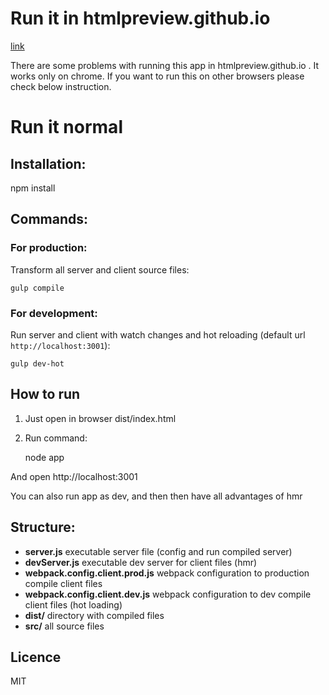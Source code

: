 # Run it in htmlpreview.github.io

[link](http://htmlpreview.github.io/?https://github.com/uhlryk/egnyte-test/blob/master/dist/index.html)
    
There are some problems with running this app in htmlpreview.github.io . It works only on chrome.
If you want to run this on other browsers please check below instruction.
    
# Run it normal

## Installation:

  npm install
  
## Commands:

### For production:

Transform all server and client source files:

    gulp compile
   
### For development:
  
Run server and client with watch changes and hot reloading (default url `http://localhost:3001`):

    gulp dev-hot
        
## How to run

 1. Just open in browser dist/index.html
 
 2. Run command:
 
    node app
    
And open http://localhost:3001
   
You can also run app as dev, and then then have all advantages of hmr 
        
## Structure:

 * **server.js**           executable server file (config and run compiled server)
 * **devServer.js**        executable dev server for client files (hmr)
 * **webpack.config.client.prod.js** webpack configuration to production compile client files
 * **webpack.config.client.dev.js** webpack configuration to dev compile client files (hot loading)
 * **dist/**                directory with compiled files
 * **src/**                 all source files
   
## Licence

MIT
